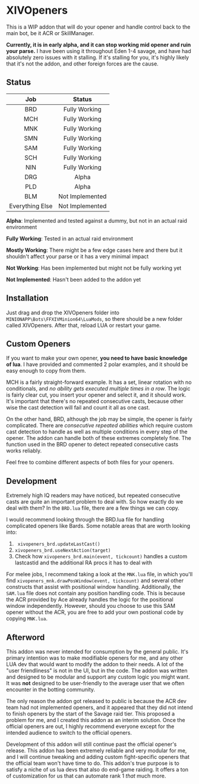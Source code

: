 # XIVOpeners
This is a WIP addon that will do your opener and handle control back to the main bot, be it ACR or SkillManager.

**Currently, it is in early alpha, and it can stop working mid opener and ruin your parse.** I have been using it throughout Eden 1-4 savage, and have had absolutely zero issues with it stalling. If it's stalling for you, it's highly likely that it's not the addon, and other foreign forces are the cause.

## Status
|     **Job**     |    **Status**   |
|:---------------:|:---------------:|
|       BRD       |  Fully Working  |
|       MCH       |  Fully Working  |
|       MNK       |  Fully Working  |
|       SMN       |  Fully Working  |
|       SAM       |  Fully Working  |
|       SCH       |  Fully Working  |
|       NIN       |  Fully Working  |
|       DRG       |      Alpha      |
|       PLD       |      Alpha      |
|       BLM       | Not Implemented |
| Everything Else | Not Implemented |

**Alpha**: Implemented and tested against a dummy, but not in an actual raid environment

**Fully Working**: Tested in an actual raid environment

**Mostly Working**: There might be a few edge cases here and there but it shouldn't affect your parse or it has a very minimal impact

**Not Working**: Has been implemented but might not be fully working yet

**Not Implemented**: Hasn't been added to the addon yet

## Installation
Just drag and drop the XIVOpeners folder into ``MINIONAPP\Bots\FFXIVMinion64\LuaMods``, so there should be a new folder called XIVOpeners. After that, reload LUA or restart your game.

## Custom Openers
If you want to make your own opener, **you need to have basic knowledge of lua**. I have provided and commented 2 polar examples, and it should be easy enough to copy from them.

MCH is a fairly straight-forward example. It has a set, linear rotation with no conditionals, and _no ability gets executed multiple times in a row_. The logic is fairly clear cut, you insert your opener and select it, and it should work. It's important that there's no repeated consecutive casts, because other wise the cast detection will fail and count it all as one cast.

On the other hand, BRD, although the job may be simple, the opener is fairly complicated. There are _consecutive repeated abilities_ which require custom cast detection to handle as well as multiple conditions in every step of the opener.
The addon can handle both of these extremes completely fine. The function used in the BRD opener to detect repeated consecutive casts works reliably.

Feel free to combine different aspects of both files for your openers.

## Development 
Extremely high IQ readers may have noticed, but repeated consecutive casts are quite an important problem to deal with. So how exactly do we deal with them? In the ``BRD.lua`` file, there are a few things we can copy.

I would recommend looking through the BRD.lua file for handling complicated openers like Bards. Some notable areas that are worth looking into:
1. `` xivopeners_brd.updateLastCast()``
2. ``xivopeners_brd.useNextAction(target)``
3. Check how ``xivopeners_brd.main(event, tickcount)`` handles a custom lastcastid and the additional RA procs it has to deal with

For melee jobs, I recommend taking a look at the ``MNK.lua`` file, in which you'll find ``xivopeners_mnk.drawPosWindow(event, tickcount)`` and several other constructs that assist with positional window handling. Additionally, the ``SAM.lua`` file does not contain any position handling code. This is because the ACR provided by Ace already handles the logic for the positional window independently. However, should you choose to use this SAM opener without the ACR, you are free to add your own postional code by copying ``MNK.lua``.

## Afterword
This addon was never intended for consumption by the general public. It's primary intention was to make modifiable openers for me, and any other LUA dev that would want to modify the addon to their needs. A lot of the "user friendliness" is not in the UI, but in the code. The addon was written and designed to be modular and support any custom logic you might want. It was **not** designed to be user-friendly to the average user that we often encounter in the botting community.

The only reason the addon got released to public is because the ACR dev team had not implemented openers, and it appeared that they did not intend to finish openers by the start of the Savage raid tier. This proposed a problem for me, and I created this addon as an interim solution. Once the official openers are out, I highly recommend everyone except for the intended audience to switch to the official openers.

Development of this addon will still continue past the official opener's release. This addon has been extremely reliable and very modular for me, and I will continue tweaking and adding custom fight-specific openers that the official team won't have time to do. This addon's true purpose is to satisfy a niche of us lua devs that also do end-game raiding. It offers a ton of customization for us that can automate rank 1 _that_ much more.
